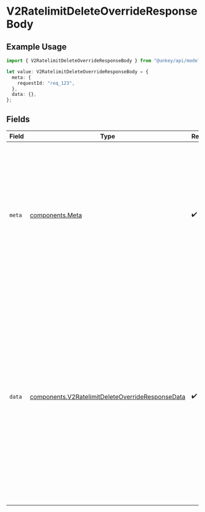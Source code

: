 # V2RatelimitDeleteOverrideResponseBody

## Example Usage

```typescript
import { V2RatelimitDeleteOverrideResponseBody } from "@unkey/api/models/components";

let value: V2RatelimitDeleteOverrideResponseBody = {
  meta: {
    requestId: "req_123",
  },
  data: {},
};
```

## Fields

| Field                                                                                                                                                                                                                                                                                                                                                 | Type                                                                                                                                                                                                                                                                                                                                                  | Required                                                                                                                                                                                                                                                                                                                                              | Description                                                                                                                                                                                                                                                                                                                                           |
| ----------------------------------------------------------------------------------------------------------------------------------------------------------------------------------------------------------------------------------------------------------------------------------------------------------------------------------------------------- | ----------------------------------------------------------------------------------------------------------------------------------------------------------------------------------------------------------------------------------------------------------------------------------------------------------------------------------------------------- | ----------------------------------------------------------------------------------------------------------------------------------------------------------------------------------------------------------------------------------------------------------------------------------------------------------------------------------------------------- | ----------------------------------------------------------------------------------------------------------------------------------------------------------------------------------------------------------------------------------------------------------------------------------------------------------------------------------------------------- |
| `meta`                                                                                                                                                                                                                                                                                                                                                | [components.Meta](../../models/components/meta.md)                                                                                                                                                                                                                                                                                                    | :heavy_check_mark:                                                                                                                                                                                                                                                                                                                                    | Metadata object included in every API response. This provides context about the request and is essential for debugging, audit trails, and support inquiries. The `requestId` is particularly important when troubleshooting issues with the Unkey support team.                                                                                       |
| `data`                                                                                                                                                                                                                                                                                                                                                | [components.V2RatelimitDeleteOverrideResponseData](../../models/components/v2ratelimitdeleteoverrideresponsedata.md)                                                                                                                                                                                                                                  | :heavy_check_mark:                                                                                                                                                                                                                                                                                                                                    | Empty response object. A successful response indicates the override was successfully deleted. The operation is immediate - as soon as this response is received, the override no longer exists and affected identifiers have reverted to using the default rate limit for the namespace. No other data is returned as part of the deletion operation. |